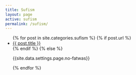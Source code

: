 ```yaml
---
title: Sufism
layout: page
active: sufism
permalink: /sufism/
---
```


<article class="post">
<ul class="posts">
  {% for post in site.categories.sufism %}
    {% if post.url %}
    <li>
    <a href="{{ post.url }}">{{ post.title }}</a>
    </li>
    {% endif %}
    {% else %}
    <p>{{site.data.settings.page.no-fatwas}}</p>
  {% endfor %}
</ul>
</article>
